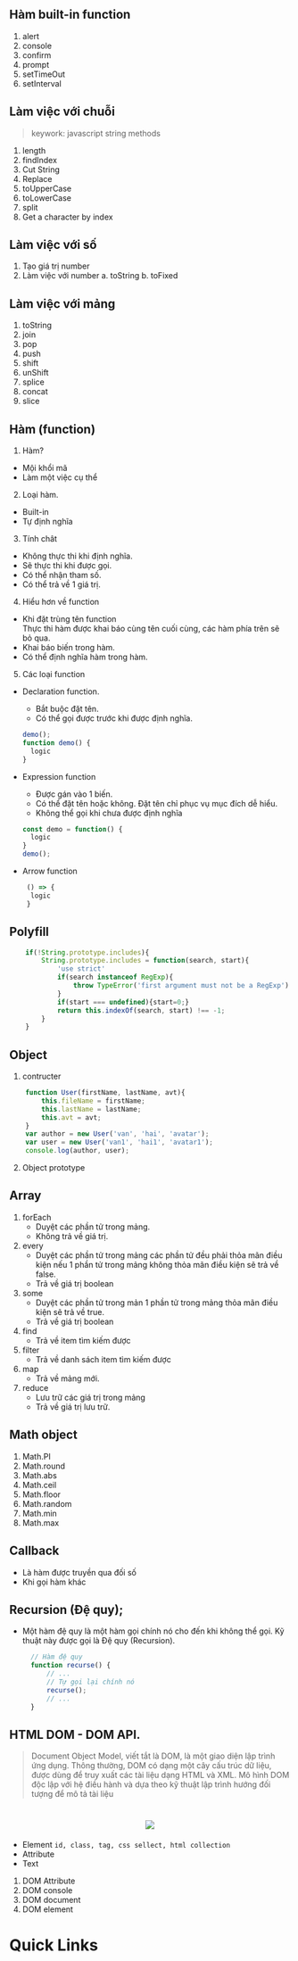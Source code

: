 ## Hàm built-in function
1. alert
2. console
3. confirm
4. prompt 
5. setTimeOut 
6. setInterval 
## Làm việc với chuỗi
> keywork: javascript string methods
1. length 
2. findIndex 
3. Cut String
4. Replace 
5. toUpperCase 
6. toLowerCase
8. split 
9. Get a character by index
## Làm việc với số 
1. Tạo giá trị number 
2. Làm việc với number 
   a. toString
   b. toFixed 
## Làm việc với mảng 
1. toString
2. join
3. pop
4. push
5. shift
6. unShift
7. splice
8. concat
9. slice
## Hàm (function)
1. Hàm? 
- Mội khổi mã <br/>
- Làm một việc cụ thể 
2. Loại hàm.
- Built-in <br/>
- Tự định nghĩa <br/>
3. Tính chât 
- Không thực thi khi định nghĩa.
- Sẽ thực thi khi được gọi. 
- Có thể nhận tham số.
- Có thể trả về 1 giá trị.
4. Hiểu hơn về function
- Khi đặt trùng tên function<br/>
    Thực thi hàm được khai báo cùng tên cuối cùng, các hàm phía trên sẽ bỏ qua.
- Khai báo biến trong hàm.
- Có thể định nghĩa hàm trong hàm.
5. Các loại function 
- Declaration function.
  + Bắt buộc đặt tên.
  + Có thể gọi được trước khi được định nghĩa.
  ```javascript
  demo();
  function demo() {
    logic
  }
  ```
- Expression function 
  + Được gán vào 1 biến.
  + Có thể đặt tên hoặc không. Đặt tên chỉ phục vụ mục đích dễ hiểu.
  + Không thể gọi khi chưa được định nghĩa 
    
  ```javascript
  const demo = function() {
    logic
  }
  demo();
  ```
- Arrow function
  ```javascript
   () => {
    logic
   }
  ```
## Polyfill
```javascript
    if(!String.prototype.includes){
        String.prototype.includes = function(search, start){
            'use strict'
            if(search instanceof RegExp){
                throw TypeError('first argument must not be a RegExp')
            }
            if(start === undefined){start=0;}
            return this.indexOf(search, start) !== -1;
        }
    }
```
## Object 
1. contructer
```javascript
    function User(firstName, lastName, avt){
        this.fileName = firstName;
        this.lastName = lastName;
        this.avt = avt;
    }
    var author = new User('van', 'hai', 'avatar');
    var user = new User('van1', 'hai1', 'avatar1');
    console.log(author, user);
```
2. Object prototype
## Array
1. forEach 
   - Duyệt các phần tử trong mảng.
   - Không trả về giá trị.
2. every 
   - Duyệt các phần tử trong mảng các phần tử đều phải thỏa mãn điều kiện 
     nếu 1 phần tử trong mảng không thỏa mãn điều kiện sẽ trả về false.
   - Trả về giá trị boolean
4. some 
   - Duyệt các phần tử trong mản 1 phần tử trong mảng thỏa mãn điều kiện sẽ trả về true.
   - Trả về giá trị boolean
5. find
   - Trả về item tìm kiếm được
6. filter
   - Trả về danh sách item tìm kiếm được
7. map
   - Trả về mảng mới.
8. reduce
    - Lưu trữ các giá trị trong mảng
    - Trả về giá trị lưu trữ.

## Math object 
1. Math.PI 
2. Math.round 
3. Math.abs 
4. Math.ceil 
5. Math.floor 
6. Math.random 
7. Math.min 
8. Math.max 
## Callback 
- Là hàm được truyền qua đối số 
- Khi gọi hàm khác
## Recursion (Đệ quy);
- Một hàm đệ quy là một hàm gọi chính nó cho đến khi không thể gọi. 
  Kỹ thuật này được gọi là Đệ quy (Recursion).
  ```javascript
    // Hàm đệ quy
    function recurse() {
        // ...
        // Tự gọi lại chính nó
        recurse();
        // ...
    }
  ```
## HTML DOM - DOM API. 

> Document Object Model, 
> viết tắt là DOM, là một giao diện lập trình ứng dụng. Thông thường, 
> DOM có dạng một cây cấu trúc dữ liệu, được dùng để truy xuất các tài liệu dạng HTML và XML. 
> Mô hình DOM độc lập với hệ điều hành và dựa theo kỹ thuật lập trình hướng đối tượng để mô tả tài liệu
<h1 align="center">
  <img src="https://www.w3schools.com/js/pic_htmltree.gif"/><br/>
</h1>

- Element  `id, class, tag, css sellect, html collection`
- Attribute 
- Text 
1. DOM Attribute
2. DOM console
3. DOM document
4. DOM element

# Quick Links
